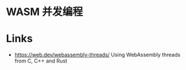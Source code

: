 # WASM 并发编程

# Links

- https://web.dev/webassembly-threads/ Using WebAssembly threads from C, C++ and Rust
